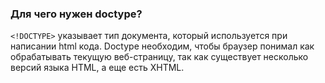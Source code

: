### Для чего нужен doctype?

`<!DOCTYPE>` указывает тип документа, который используется при написании html кода. Doctype необходим, чтобы браузер понимал как обрабатывать текущую веб-страницу, так как существует несколько версий языка HTML, а еще есть XHTML.